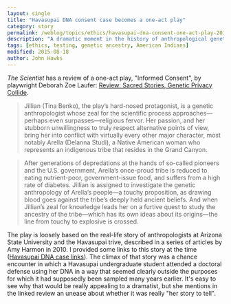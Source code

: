 ```yaml
---
layout: single
title: "Havasupai DNA consent case becomes a one-act play"
category: story
permalink: /weblog/topics/ethics/havasupai-dna-consent-one-act-play-2015.html
description: "A dramatic moment in the history of anthropological genetics inspires a dramatist."
tags: [ethics, testing, genetic ancestry, American Indians]
modified: 2015-08-18
author: John Hawks
---
```


<em>The Scientist</em> has a review of a one-act play, "Informed Consent", by playwright Deborah Zoe Laufer: <a href="">Review: Sacred Stories, Genetic Privacy Collide</a>. 

<blockquote> Jillian (Tina Benko), the play’s hard-nosed protagonist, is a genetic anthropologist whose zeal for the scientific process approaches— perhaps even surpasses—religious fervor. Her passion, and her stubborn unwillingness to truly respect alternative points of view, bring her into conflict with virtually every other major character, most notably Arella (Delanna Studi), a Native American woman who represents an indigenous tribe that resides in the Grand Canyon.</blockquote>

<blockquote>After generations of depredations at the hands of so-called pioneers and the U.S. government, Arella’s once-proud tribe is reduced to eating nutrient-poor, government-issue food, and suffers from a high rate of diabetes. Jillian is assigned to investigate the genetic anthropology of Arella’s people—a touchy proposition, as drawing blood goes against the tribe’s deeply held ancient beliefs. And when Jillian’s zeal for knowledge leads her on a furtive quest to study the ancestry of the tribe—which has its own ideas about its origins—the line from touchy to explosive is crossed.</blockquote>

The play is loosely based on the real-life story of anthropologists at Arizona State University and the Havasupai trive, described in a series of articles by Amy Harmon in 2010. I provided some links to this story at the time (<a href="http://johnhawks.net/weblog/topics/biotech/testing/havasupai-harmon-2010.html">Havasupai DNA case links</a>). The climax of that story was a chance encounter in which a Havasupai undergraduate student attended a doctoral defense using her DNA in a way that seemed clearly outside the purposes for which it had supposedly been sampled many years earlier. It's easy to see why that would be really appealing to a dramatist, but she mentions in the linked review an unease about whether it was really "her story to tell". 

